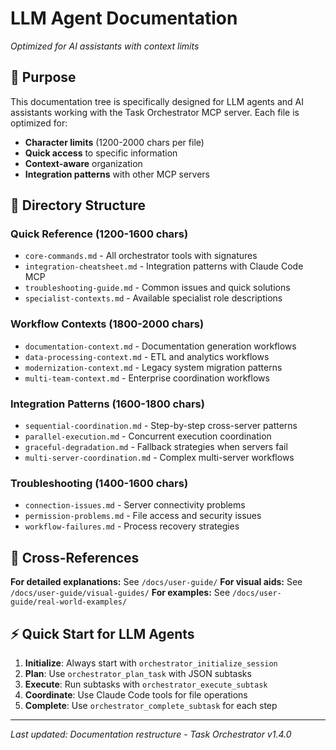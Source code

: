 # LLM Agent Documentation

*Optimized for AI assistants with context limits*

## 🎯 Purpose

This documentation tree is specifically designed for LLM agents and AI assistants working with the Task Orchestrator MCP server. Each file is optimized for:

- **Character limits** (1200-2000 chars per file)
- **Quick access** to specific information
- **Context-aware** organization
- **Integration patterns** with other MCP servers

## 📁 Directory Structure

### Quick Reference (1200-1600 chars)
- `core-commands.md` - All orchestrator tools with signatures
- `integration-cheatsheet.md` - Integration patterns with Claude Code MCP
- `troubleshooting-guide.md` - Common issues and quick solutions
- `specialist-contexts.md` - Available specialist role descriptions

### Workflow Contexts (1800-2000 chars)
- `documentation-context.md` - Documentation generation workflows
- `data-processing-context.md` - ETL and analytics workflows  
- `modernization-context.md` - Legacy system migration patterns
- `multi-team-context.md` - Enterprise coordination workflows

### Integration Patterns (1600-1800 chars)
- `sequential-coordination.md` - Step-by-step cross-server patterns
- `parallel-execution.md` - Concurrent execution coordination
- `graceful-degradation.md` - Fallback strategies when servers fail
- `multi-server-coordination.md` - Complex multi-server workflows

### Troubleshooting (1400-1600 chars)
- `connection-issues.md` - Server connectivity problems
- `permission-problems.md` - File access and security issues
- `workflow-failures.md` - Process recovery strategies

## 🔗 Cross-References

**For detailed explanations:** See `/docs/user-guide/`
**For visual aids:** See `/docs/user-guide/visual-guides/`
**For examples:** See `/docs/user-guide/real-world-examples/`

## ⚡ Quick Start for LLM Agents

1. **Initialize**: Always start with `orchestrator_initialize_session`
2. **Plan**: Use `orchestrator_plan_task` with JSON subtasks
3. **Execute**: Run subtasks with `orchestrator_execute_subtask`
4. **Coordinate**: Use Claude Code tools for file operations
5. **Complete**: Use `orchestrator_complete_subtask` for each step

---
*Last updated: Documentation restructure - Task Orchestrator v1.4.0*
